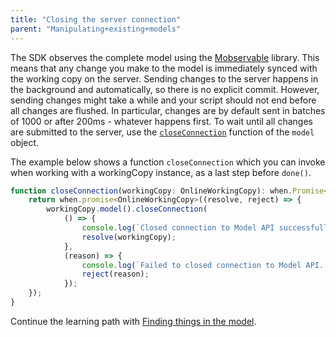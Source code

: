 ```yaml
---
title: "Closing the server connection"
parent: "Manipulating+existing+models"
---
```

The SDK observes the complete model using the [Mobservable](https://github.com/mweststrate/mobservable) library. This means that any change you make to the model is immediately synced with the working copy on the server. Sending changes to the server happens in the background and automatically, so there is no explicit commit. However, sending changes might take a while and your script should not end before all changes are flushed. In particular, changes are by default sent in batches of 1000 or after 200ms - whatever happens first. To wait until all changes are submitted to the server, use the [`closeConnection`](https://apidocs.mendix.com/modelsdk/latest/classes/model.html#closeconnection) function of the `model` object.

The example below shows a function `closeConnection` which you can invoke when working with a workingCopy instance, as a last step before `done()`.

```js
function closeConnection(workingCopy: OnlineWorkingCopy): when.Promise<OnlineWorkingCopy> {
    return when.promise<OnlineWorkingCopy>((resolve, reject) => {
        workingCopy.model().closeConnection(
            () => {
                console.log(`Closed connection to Model API successfully.`);
                resolve(workingCopy);
            },
            (reason) => {
                console.log(`Failed to closed connection to Model API. Reason: ${reason}`);
                reject(reason);
            });
    });
}
```

Continue the learning path with [Finding things in the model](Finding+things+in+the+model).
